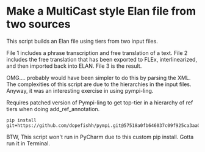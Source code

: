 # Make a MultiCast style Elan file from two sources

This script builds an Elan file using tiers from two input files.

File 1 includes a phrase transcription and free translation of a text.
File 2 includes the free translation that has been exported to FLEx, interlinearized, and then imported back into ELAN.
File 3 is the result. 

OMG.... probably would have been simpler to do this by parsing the XML. 
The complexities of this script are due to the hierarchies in the input files. 
Anyway, it was an interesting exercise in using pympi-ling. 

Requires patched version of Pympi-ling to get top-tier in a hierarchy of ref tiers when doing add_ref_annotation.

```
pip install git+https://github.com/dopefishh/pympi.git@57518a0fb646037c09f925ca3aa08b29cd20725a
```

BTW, This script won't run in PyCharm due to this custom pip install. Gotta run it in Terminal.